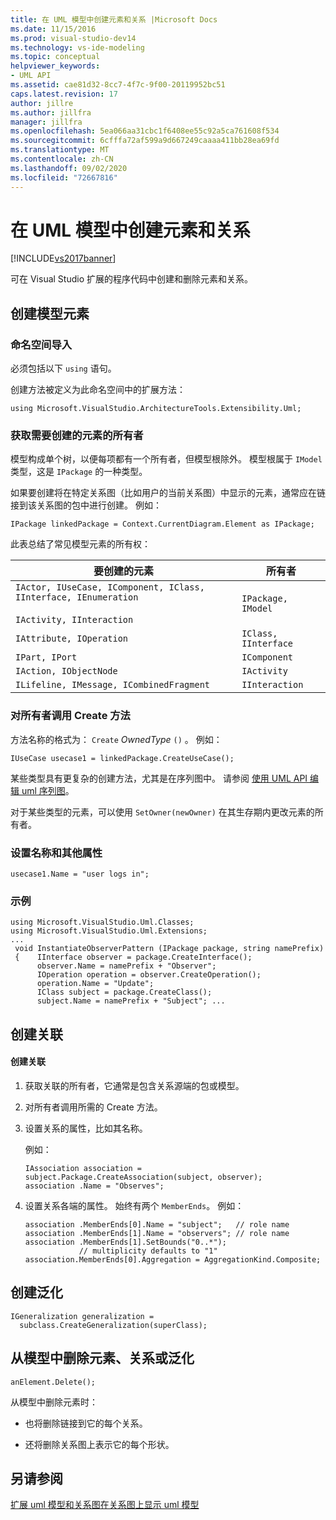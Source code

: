 ```yaml
---
title: 在 UML 模型中创建元素和关系 |Microsoft Docs
ms.date: 11/15/2016
ms.prod: visual-studio-dev14
ms.technology: vs-ide-modeling
ms.topic: conceptual
helpviewer_keywords:
- UML API
ms.assetid: cae81d32-8cc7-4f7c-9f00-20119952bc51
caps.latest.revision: 17
author: jillre
ms.author: jillfra
manager: jillfra
ms.openlocfilehash: 5ea066aa31cbc1f6408ee55c92a5ca761608f534
ms.sourcegitcommit: 6cfffa72af599a9d667249caaaa411bb28ea69fd
ms.translationtype: MT
ms.contentlocale: zh-CN
ms.lasthandoff: 09/02/2020
ms.locfileid: "72667816"
---
```

# <a name="create-elements-and-relationships-in-uml-models"></a>在 UML 模型中创建元素和关系
[!INCLUDE[vs2017banner](../includes/vs2017banner.md)]

可在 Visual Studio 扩展的程序代码中创建和删除元素和关系。

## <a name="create-a-model-element"></a>创建模型元素

### <a name="namespace-imports"></a>命名空间导入
 必须包括以下 `using` 语句。

 创建方法被定义为此命名空间中的扩展方法：

 `using Microsoft.VisualStudio.ArchitectureTools.Extensibility.Uml;`

### <a name="obtain-the-owner-of-the-element-you-want-to-create"></a>获取需要创建的元素的所有者
 模型构成单个树，以便每项都有一个所有者，但模型根除外。 模型根属于 `IModel` 类型，这是 `IPackage` 的一种类型。

 如果要创建将在特定关系图（比如用户的当前关系图）中显示的元素，通常应在链接到该关系图的包中进行创建。 例如：

```
IPackage linkedPackage = Context.CurrentDiagram.Element as IPackage;
```

 此表总结了常见模型元素的所有权：

|要创建的元素|所有者|
|---------------------------|-----------|
|`IActor, IUseCase, IComponent, IClass, IInterface, IEnumeration`<br /><br /> `IActivity, IInteraction`|`IPackage, IModel`|
|`IAttribute, IOperation`|`IClass, IInterface`|
|`IPart, IPort`|`IComponent`|
|`IAction, IObjectNode`|`IActivity`|
|`ILifeline, IMessage, ICombinedFragment`|`IInteraction`|

### <a name="invoke-the-create-method-on-the-owner"></a>对所有者调用 Create 方法
 方法名称的格式为： `Create` *OwnedType* `()` 。 例如：

```
IUseCase usecase1 = linkedPackage.CreateUseCase();
```

 某些类型具有更复杂的创建方法，尤其是在序列图中。 请参阅 [使用 UML API 编辑 uml 序列图](../modeling/edit-uml-sequence-diagrams-by-using-the-uml-api.md)。

 对于某些类型的元素，可以使用 `SetOwner(newOwner)` 在其生存期内更改元素的所有者。

### <a name="set-the-name-and-other-properties"></a>设置名称和其他属性

```
usecase1.Name = "user logs in";
```

### <a name="example"></a>示例

```
using Microsoft.VisualStudio.Uml.Classes;
using Microsoft.VisualStudio.Uml.Extensions;
...
 void InstantiateObserverPattern (IPackage package, string namePrefix)
 {    IInterface observer = package.CreateInterface();
      observer.Name = namePrefix + "Observer";
      IOperation operation = observer.CreateOperation();
      operation.Name = "Update";
      IClass subject = package.CreateClass();
      subject.Name = namePrefix + "Subject"; ...
```

## <a name="create-an-association"></a>创建关联

#### <a name="to-create-an-association"></a>创建关联

1. 获取关联的所有者，它通常是包含关系源端的包或模型。

2. 对所有者调用所需的 Create 方法。

3. 设置关系的属性，比如其名称。

     例如：

    ```
    IAssociation association = subject.Package.CreateAssociation(subject, observer);
    association .Name = "Observes";
    ```

4. 设置关系各端的属性。 始终有两个 `MemberEnds`。 例如：

    ```
    association .MemberEnds[0].Name = "subject";   // role name
    association .MemberEnds[1].Name = "observers"; // role name
    association .MemberEnds[1].SetBounds("0..*");
                // multiplicity defaults to "1"
    association.MemberEnds[0].Aggregation = AggregationKind.Composite;
    ```

## <a name="create-a-generalization"></a>创建泛化

```
IGeneralization generalization =
  subclass.CreateGeneralization(superClass);
```

## <a name="delete-an-element-relationship-or-generalization-from-the-model"></a>从模型中删除元素、关系或泛化

```
anElement.Delete();
```

 从模型中删除元素时：

- 也将删除链接到它的每个关系。

- 还将删除关系图上表示它的每个形状。

## <a name="see-also"></a>另请参阅
 [扩展 uml 模型和关系图](../modeling/extend-uml-models-and-diagrams.md)[在关系图上显示 uml 模型](../modeling/display-a-uml-model-on-diagrams.md)
